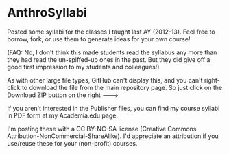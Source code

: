 AnthroSyllabi
=============

Posted some syllabi for the classes I taught last AY (2012-13).  Feel free to borrow, fork, 
or use them to generate ideas for your own course!

(FAQ: No, I don't think this made students read the syllabus any more than they had read the un-spiffed-up
ones in the past.  But they did give off a good first impression to my students and colleagues!)

As with other large file types, GitHub can't display this, and you can't right-click to download the file
from the main repository page.  So just click on the Download ZIP button on the right --->

If you aren't interested in the Publisher files, you can find my course syllabi in PDF form at my Academia.edu page.

I'm posting these with a CC BY-NC-SA license (Creative Commons Attribution-NonCommercial-ShareAlike). I'd 
appreciate an attribution if you use/reuse these for your (non-profit) courses.

